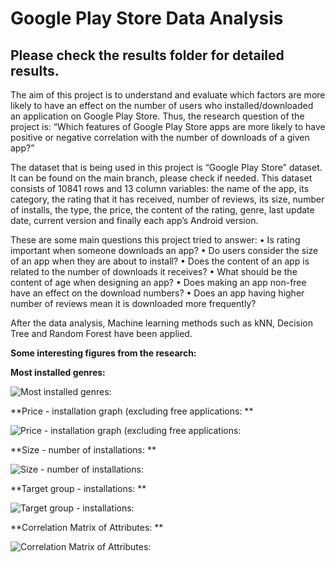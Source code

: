 # Google Play Store Data Analysis

## Please check the results folder for detailed results.

The aim of this project is to understand and evaluate which factors are more likely to have an effect on the number of users who installed/downloaded an application on Google Play Store. Thus, the research question of the project is: “Which features of Google Play Store apps are more likely to have positive or negative correlation with the number of downloads of a given app?”

The dataset that is being used in this project is “Google Play Store” dataset. It can be found on the main branch, please check if needed. This dataset consists of 10841 rows and 13 column variables: the name of the app, its category, the rating that it has received, number of reviews, its size, number of installs, the type, the price, the content of the rating, genre, last update date, current version and finally each app’s Android version.

These are some main questions this project tried to answer:
• Is rating important when someone downloads an app?
• Do users consider the size of an app when they are about to install?
• Does the content of an app is related to the number of downloads it receives?
• What should be the content of age when designing an app?
• Does making an app non-free have an effect on the download numbers?
• Does an app having higher number of reviews mean it is downloaded more frequently?

After the data analysis, Machine learning methods such as kNN, Decision Tree and Random Forest have been applied. 

**Some interesting figures from the research:**

**Most installed genres:**

![Most installed genres:](https://user-images.githubusercontent.com/51164676/142004387-a991b24a-9dac-46f2-ae6f-66040f9d9ff8.JPG)


**Price - installation graph (excluding free applications: **

![Price - installation graph (excluding free applications: ](https://user-images.githubusercontent.com/51164676/142004446-976b6342-a699-4be1-9bce-5cf07b7e8186.JPG)


**Size - number of installations: **

![Size - number of installations: ](https://user-images.githubusercontent.com/51164676/142004491-a88380de-aa72-4523-92a0-f63ad84d5988.JPG)


**Target group - installations: **

![Target group - installations: ](https://user-images.githubusercontent.com/51164676/142004519-034844d9-4fcc-4431-8b3b-73a5deae5096.JPG)


**Correlation Matrix of Attributes: **

![Correlation Matrix of Attributes: ](https://user-images.githubusercontent.com/51164676/142004556-173035cb-b2ae-41ca-a07e-61a3fddef1d2.JPG)
